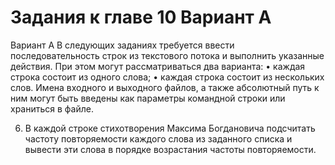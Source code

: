 # Задания к главе 10 Вариант A
Вариант A
В следующих заданиях требуется ввести последовательность строк из текстового потока и выполнить указанные действия. При этом могут рассматриваться два варианта:
• каждая строка состоит из одного слова;
• каждая строка состоит из нескольких слов.
Имена входного и выходного файлов, а также абсолютный путь к ним могут 
быть введены как параметры командной строки или храниться в файле.


6. В каждой строке стихотворения Максима Богдановича подсчитать частоту
   повторяемости каждого слова из заданного списка и вывести эти слова
   в порядке возрастания частоты повторяемости.
